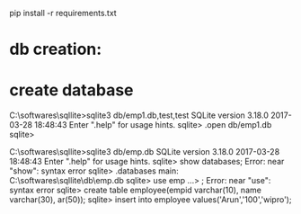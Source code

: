 pip install -r requirements.txt

db creation:
=============

create database
================
C:\softwares\sqllite>sqlite3 db/emp1.db,test,test
SQLite version 3.18.0 2017-03-28 18:48:43
Enter ".help" for usage hints.
sqlite> .open db/emp1.db
sqlite>

C:\softwares\sqllite>sqlite3 db/emp.db
SQLite version 3.18.0 2017-03-28 18:48:43
Enter ".help" for usage hints.
sqlite> show databases;
Error: near "show": syntax error
sqlite> .databases
main: C:\softwares\sqllite\db\emp.db
sqlite> use emp
   ...> ;
Error: near "use": syntax error
sqlite> create table employee(empid varchar(10), name varchar(30),
ar(50));
sqlite> insert into employee values('Arun','100','wipro');
